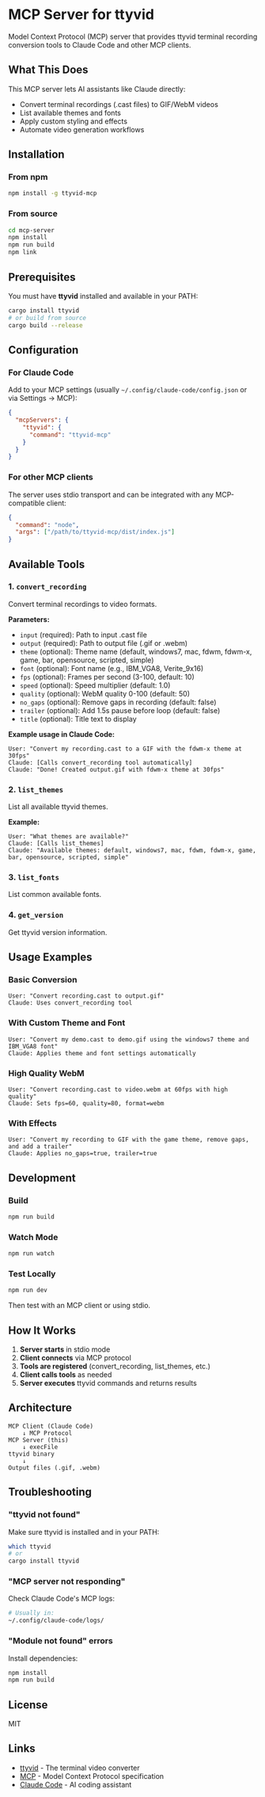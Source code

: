# MCP Server for ttyvid

Model Context Protocol (MCP) server that provides ttyvid terminal recording conversion tools to Claude Code and other MCP clients.

## What This Does

This MCP server lets AI assistants like Claude directly:
- Convert terminal recordings (.cast files) to GIF/WebM videos
- List available themes and fonts
- Apply custom styling and effects
- Automate video generation workflows

## Installation

### From npm

```bash
npm install -g ttyvid-mcp
```

### From source

```bash
cd mcp-server
npm install
npm run build
npm link
```

## Prerequisites

You must have **ttyvid** installed and available in your PATH:

```bash
cargo install ttyvid
# or build from source
cargo build --release
```

## Configuration

### For Claude Code

Add to your MCP settings (usually `~/.config/claude-code/config.json` or via Settings → MCP):

```json
{
  "mcpServers": {
    "ttyvid": {
      "command": "ttyvid-mcp"
    }
  }
}
```

### For other MCP clients

The server uses stdio transport and can be integrated with any MCP-compatible client:

```json
{
  "command": "node",
  "args": ["/path/to/ttyvid-mcp/dist/index.js"]
}
```

## Available Tools

### 1. `convert_recording`

Convert terminal recordings to video formats.

**Parameters:**
- `input` (required): Path to input .cast file
- `output` (required): Path to output file (.gif or .webm)
- `theme` (optional): Theme name (default, windows7, mac, fdwm, fdwm-x, game, bar, opensource, scripted, simple)
- `font` (optional): Font name (e.g., IBM_VGA8, Verite_9x16)
- `fps` (optional): Frames per second (3-100, default: 10)
- `speed` (optional): Speed multiplier (default: 1.0)
- `quality` (optional): WebM quality 0-100 (default: 50)
- `no_gaps` (optional): Remove gaps in recording (default: false)
- `trailer` (optional): Add 1.5s pause before loop (default: false)
- `title` (optional): Title text to display

**Example usage in Claude Code:**

```
User: "Convert my recording.cast to a GIF with the fdwm-x theme at 30fps"
Claude: [Calls convert_recording tool automatically]
Claude: "Done! Created output.gif with fdwm-x theme at 30fps"
```

### 2. `list_themes`

List all available ttyvid themes.

**Example:**
```
User: "What themes are available?"
Claude: [Calls list_themes]
Claude: "Available themes: default, windows7, mac, fdwm, fdwm-x, game, bar, opensource, scripted, simple"
```

### 3. `list_fonts`

List common available fonts.

### 4. `get_version`

Get ttyvid version information.

## Usage Examples

### Basic Conversion

```
User: "Convert recording.cast to output.gif"
Claude: Uses convert_recording tool
```

### With Custom Theme and Font

```
User: "Convert my demo.cast to demo.gif using the windows7 theme and IBM_VGA8 font"
Claude: Applies theme and font settings automatically
```

### High Quality WebM

```
User: "Convert recording.cast to video.webm at 60fps with high quality"
Claude: Sets fps=60, quality=80, format=webm
```

### With Effects

```
User: "Convert my recording to GIF with the game theme, remove gaps, and add a trailer"
Claude: Applies no_gaps=true, trailer=true
```

## Development

### Build

```bash
npm run build
```

### Watch Mode

```bash
npm run watch
```

### Test Locally

```bash
npm run dev
```

Then test with an MCP client or using stdio.

## How It Works

1. **Server starts** in stdio mode
2. **Client connects** via MCP protocol
3. **Tools are registered** (convert_recording, list_themes, etc.)
4. **Client calls tools** as needed
5. **Server executes** ttyvid commands and returns results

## Architecture

```
MCP Client (Claude Code)
    ↓ MCP Protocol
MCP Server (this)
    ↓ execFile
ttyvid binary
    ↓
Output files (.gif, .webm)
```

## Troubleshooting

### "ttyvid not found"

Make sure ttyvid is installed and in your PATH:
```bash
which ttyvid
# or
cargo install ttyvid
```

### "MCP server not responding"

Check Claude Code's MCP logs:
```bash
# Usually in:
~/.config/claude-code/logs/
```

### "Module not found" errors

Install dependencies:
```bash
npm install
npm run build
```

## License

MIT

## Links

- [ttyvid](https://github.com/chris17453/ttyvid) - The terminal video converter
- [MCP](https://modelcontextprotocol.io) - Model Context Protocol specification
- [Claude Code](https://claude.com/claude-code) - AI coding assistant
